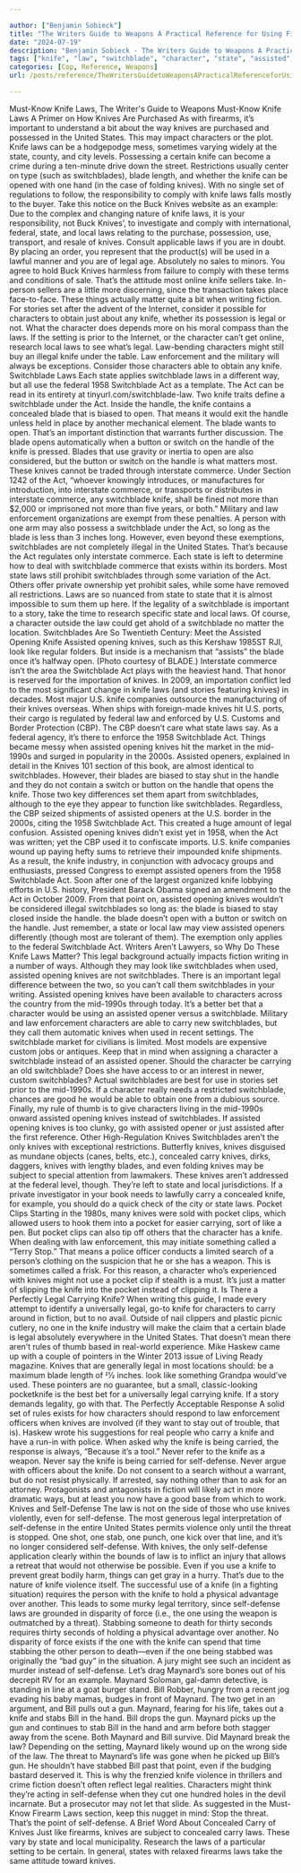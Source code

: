 ```yaml
---

author: ["Benjamin Sobieck"]
title: "The Writers Guide to Weapons A Practical Reference for Using Firearms and Knives in Fiction - N55875"
date: "2024-07-19"
description: "Benjamin Sobieck - The Writers Guide to Weapons A Practical Reference for Using Firearms and Knives in Fiction"
tags: ["knife", "law", "switchblade", "character", "state", "assisted", "act", "blade", "legal", "one", "opening", "maynard", "use", "handle", "bill", "may", "open", "opener", "carry", "take", "federal", "local", "commerce", "like", "pocket"]
categories: [Cop, Reference, Weapons]
url: /posts/reference/TheWritersGuidetoWeaponsAPracticalReferenceforUsingFirearmsandKnivesinFiction-n55875

---
```



Must-Know Knife Laws, The Writer's Guide to Weapons
Must-Know Knife Laws
A Primer on How Knives Are Purchased
As with firearms, it’s important to understand a bit about the way knives are purchased and possessed in the United States. This may impact characters or the plot.
Knife laws can be a hodgepodge mess, sometimes varying widely at the state, county, and city levels. Possessing a certain knife can become a crime during a ten-minute drive down the street. Restrictions usually center on type (such as switchblades), blade length, and whether the knife can be opened with one hand (in the case of folding knives).
With no single set of regulations to follow, the responsibility to comply with knife laws falls mostly to the buyer. Take this notice on the Buck Knives website as an example:
Due to the complex and changing nature of knife laws, it is your responsibility, not Buck Knives’, to investigate and comply with international, federal, state, and local laws relating to the purchase, possession, use, transport, and resale of knives. Consult applicable laws if you are in doubt. By placing an order, you represent that the product(s) will be used in a lawful manner and you are of legal age. Absolutely no sales to minors. You agree to hold Buck Knives harmless from failure to comply with these terms and conditions of sale.
That’s the attitude most online knife sellers take. In-person sellers are a little more discerning, since the transaction takes place face-to-face.
These things actually matter quite a bit when writing fiction. For stories set after the advent of the Internet, consider it possible for characters to obtain just about any knife, whether its possession is legal or not. What the character does depends more on his moral compass than the laws.
If the setting is prior to the Internet, or the character can’t get online, research local laws to see what’s legal. Law-bending characters might still buy an illegal knife under the table.
Law enforcement and the military will always be exceptions. Consider those characters able to obtain any knife.
Switchblade Laws
Each state applies switchblade laws in a different way, but all use the federal 1958 Switchblade Act as a template. The Act can be read in its entirety at tinyurl.com/switchblade-law.
Two knife traits define a switchblade under the Act.
Inside the handle, the knife contains a concealed blade that is biased to open. That means it would exit the handle unless held in place by another mechanical element. The blade wants to open. That’s an important distinction that warrants further discussion.
The blade opens automatically when a button or switch on the handle of the knife is pressed. Blades that use gravity or inertia to open are also considered, but the button or switch on the handle is what matters most.
These knives cannot be traded through interstate commerce. Under Section 1242 of the Act, “whoever knowingly introduces, or manufactures for introduction, into interstate commerce, or transports or distributes in interstate commerce, any switchblade knife, shall be fined not more than $2,000 or imprisoned not more than five years, or both.”
Military and law enforcement organizations are exempt from these penalties. A person with one arm may also possess a switchblade under the Act, so long as the blade is less than 3 inches long. However, even beyond these exemptions, switchblades are not completely illegal in the United States. That’s because the Act regulates only interstate commerce. Each state is left to determine how to deal with switchblade commerce that exists within its borders.
Most state laws still prohibit switchblades through some variation of the Act. Others offer private ownership yet prohibit sales, while some have removed all restrictions. Laws are so nuanced from state to state that it is almost impossible to sum them up here. If the legality of a switchblade is important to a story, take the time to research specific state and local laws.
Of course, a character outside the law could get ahold of a switchblade no matter the location.
Switchblades Are So Twentieth Century: Meet the Assisted Opening Knife
Assisted opening knives, such as this Kershaw 1985ST RJI, look like regular folders. But inside is a mechanism that “assists” the blade once it’s halfway open. (Photo courtesy of BLADE.)
Interstate commerce isn’t the area the Switchblade Act plays with the heaviest hand. That honor is reserved for the importation of knives. In 2009, an importation conflict led to the most significant change in knife laws (and stories featuring knives) in decades.
Most major U.S. knife companies outsource the manufacturing of their knives overseas. When ships with foreign-made knives hit U.S. ports, their cargo is regulated by federal law and enforced by U.S. Customs and Border Protection (CBP). The CBP doesn’t care what state laws say. As a federal agency, it’s there to enforce the 1958 Switchblade Act.
Things became messy when assisted opening knives hit the market in the mid-1990s and surged in popularity in the 2000s. Assisted openers, explained in detail in the Knives 101 section of this book, are almost identical to switchblades. However, their blades are biased to stay shut in the handle and they do not contain a switch or button on the handle that opens the knife. Those two key differences set them apart from switchblades, although to the eye they appear to function like switchblades.
Regardless, the CBP seized shipments of assisted openers at the U.S. border in the 2000s, citing the 1958 Switchblade Act. This created a huge amount of legal confusion. Assisted opening knives didn’t exist yet in 1958, when the Act was written; yet the CBP used it to confiscate imports. U.S. knife companies wound up paying hefty sums to retrieve their impounded knife shipments.
As a result, the knife industry, in conjunction with advocacy groups and enthusiasts, pressed Congress to exempt assisted openers from the 1958 Switchblade Act. Soon after one of the largest organized knife lobbying efforts in U.S. history, President Barack Obama signed an amendment to the Act in October 2009.
From that point on, assisted opening knives wouldn’t be considered illegal switchblades so long as:
the blade is biased to stay closed inside the handle.
the blade doesn’t open with a button or switch on the handle.
Just remember, a state or local law may view assisted openers differently (though most are tolerant of them). The exemption only applies to the federal Switchblade Act.
Writers Aren’t Lawyers, so Why Do These Knife Laws Matter?
This legal background actually impacts fiction writing in a number of ways.
Although they may look like switchblades when used, assisted opening knives are not switchblades. There is an important legal difference between the two, so you can’t call them switchblades in your writing.
Assisted opening knives have been available to characters across the country from the mid-1990s through today. It’s a better bet that a character would be using an assisted opener versus a switchblade.
Military and law enforcement characters are able to carry new switchblades, but they call them automatic knives when used in recent settings.
The switchblade market for civilians is limited. Most models are expensive custom jobs or antiques. Keep that in mind when assigning a character a switchblade instead of an assisted opener. Should the character be carrying an old switchblade? Does she have access to or an interest in newer, custom switchblades?
Actual switchblades are best for use in stories set prior to the mid-1990s.
If a character really needs a restricted switchblade, chances are good he would be able to obtain one from a dubious source.
Finally, my rule of thumb is to give characters living in the mid-1990s onward assisted opening knives instead of switchblades. If assisted opening knives is too clunky, go with assisted opener or just assisted after the first reference.
Other High-Regulation Knives
Switchblades aren’t the only knives with exceptional restrictions. Butterfly knives, knives disguised as mundane objects (canes, belts, etc.), concealed carry knives, dirks, daggers, knives with lengthy blades, and even folding knives may be subject to special attention from lawmakers.
These knives aren’t addressed at the federal level, though. They’re left to state and local jurisdictions. If a private investigator in your book needs to lawfully carry a concealed knife, for example, you should do a quick check of the city or state laws.
Pocket Clips
Starting in the 1980s, many knives were sold with pocket clips, which allowed users to hook them into a pocket for easier carrying, sort of like a pen.
But pocket clips can also tip off others that the character has a knife. When dealing with law enforcement, this may initiate something called a “Terry Stop.” That means a police officer conducts a limited search of a person’s clothing on the suspicion that he or she has a weapon. This is sometimes called a frisk.
For this reason, a character who’s experienced with knives might not use a pocket clip if stealth is a must. It’s just a matter of slipping the knife into the pocket instead of clipping it.
Is There a Perfectly Legal Carrying Knife?
When writing this guide, I made every attempt to identify a universally legal, go-to knife for characters to carry around in fiction, but to no avail. Outside of nail clippers and plastic picnic cutlery, no one in the knife industry will make the claim that a certain blade is legal absolutely everywhere in the United States.
That doesn’t mean there aren’t rules of thumb based in real-world experience. Mike Haskew came up with a couple of pointers in the Winter 2013 issue of Living Ready magazine. Knives that are generally legal in most locations should:
be a maximum blade length of 21⁄2 inches.
look like something Grandpa would’ve used.
These pointers are no guarantee, but a small, classic-looking pocketknife is the best bet for a universally legal carrying knife. If a story demands legality, go with that.
The Perfectly Acceptable Response
A solid set of rules exists for how characters should respond to law enforcement officers when knives are involved (if they want to stay out of trouble, that is). Haskew wrote his suggestions for real people who carry a knife and have a run-in with police.
When asked why the knife is being carried, the response is always, “Because it’s a tool.”
Never refer to the knife as a weapon.
Never say the knife is being carried for self-defense.
Never argue with officers about the knife.
Do not consent to a search without a warrant, but do not resist physically.
If arrested, say nothing other than to ask for an attorney.
Protagonists and antagonists in fiction will likely act in more dramatic ways, but at least you now have a good base from which to work.
Knives and Self-Defense
The law is not on the side of those who use knives violently, even for self-defense.
The most generous legal interpretation of self-defense in the entire United States permits violence only until the threat is stopped. One shot, one stab, one punch, one kick over that line, and it’s no longer considered self-defense.
With knives, the only self-defense application clearly within the bounds of law is to inflict an injury that allows a retreat that would not otherwise be possible. Even if you use a knife to prevent great bodily harm, things can get gray in a hurry.
That’s due to the nature of knife violence itself. The successful use of a knife (in a fighting situation) requires the person with the knife to hold a physical advantage over another. This leads to some murky legal territory, since self-defense laws are grounded in disparity of force (i.e., the one using the weapon is outmatched by a threat).
Stabbing someone to death for thirty seconds requires thirty seconds of holding a physical advantage over another. No disparity of force exists if the one with the knife can spend that time stabbing the other person to death—even if the one being stabbed was originally the “bad guy” in the situation. A jury might see such an incident as murder instead of self-defense.
Let’s drag Maynard’s sore bones out of his decrepit RV for an example.
Maynard Soloman, gal-damn detective, is standing in line at a goat burger stand. Bill Robber, hungry from a recent jog evading his baby mamas, budges in front of Maynard.
The two get in an argument, and Bill pulls out a gun. Maynard, fearing for his life, takes out a knife and stabs Bill in the hand. Bill drops the gun. Maynard picks up the gun and continues to stab Bill in the hand and arm before both stagger away from the scene. Both Maynard and Bill survive.
Did Maynard break the law?
Depending on the setting, Maynard likely wound up on the wrong side of the law.
The threat to Maynard’s life was gone when he picked up Bill’s gun. He shouldn’t have stabbed Bill past that point, even if the budging bastard deserved it.
This is why the frenzied knife violence in thrillers and crime fiction doesn’t often reflect legal realities. Characters might think they’re acting in self-defense when they cut one hundred holes in the devil incarnate. But a prosecutor may not let that slide.
As suggested in the Must-Know Firearm Laws section, keep this nugget in mind: Stop the threat. That’s the point of self-defense.
A Brief Word About Concealed Carry of Knives
Just like firearms, knives are subject to concealed carry laws. These vary by state and local municipality. Research the laws of a particular setting to be certain. In general, states with relaxed firearms laws take the same attitude toward knives.
